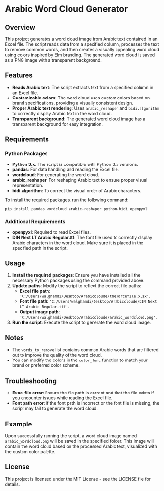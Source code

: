 # Arabic Word Cloud Generator

## Overview

This project generates a word cloud image from Arabic text contained in an Excel file. The script reads data from a specified column, processes the text to remove common words, and then creates a visually appealing word cloud using colors inspired by Elm branding. The generated word cloud is saved as a PNG image with a transparent background.

## Features

- **Reads Arabic text**: The script extracts text from a specified column in an Excel file.
- **Customizable colors**: The word cloud uses custom colors based on brand specifications, providing a visually consistent design.
- **Proper Arabic text rendering**: Uses `arabic_reshaper` and `bidi.algorithm` to correctly display Arabic text in the word cloud.
- **Transparent background**: The generated word cloud image has a transparent background for easy integration.

## Requirements

### Python Packages

- **Python 3.x**: The script is compatible with Python 3.x versions.
- **pandas**: For data handling and reading the Excel file.
- **wordcloud**: For generating the word cloud.
- **arabic_reshaper**: For reshaping Arabic text to ensure proper visual representation.
- **bidi.algorithm**: To correct the visual order of Arabic characters.

To install the required packages, run the following command:

```bash
pip install pandas wordcloud arabic-reshaper python-bidi openpyxl
```

### Additional Requirements

- **openpyxl**: Required to read Excel files.
- **DIN Next LT Arabic Regular.ttf**: The font file used to correctly display Arabic characters in the word cloud. Make sure it is placed in the specified path in the script.

## Usage

1. **Install the required packages**: Ensure you have installed all the necessary Python packages using the command provided above.
2. **Update paths**: Modify the script to reflect the correct file paths:
   - **Excel file path**: `'C:/Users/walghamdi/Desktop/Arabiccloude/thesorcefile.xlsx'`.
   - **Font file path**: `'C:/Users/walghamdi/Desktop/Arabiccloude/DIN Next LT Arabic Regular.ttf'`.
   - **Output image path**: `'C:/Users/walghamdi/Desktop/Arabiccloude/arabic_wordcloud.png'`.
3. **Run the script**: Execute the script to generate the word cloud image.

## Notes

- The `words_to_remove` list contains common Arabic words that are filtered out to improve the quality of the word cloud.
- You can modify the colors in the `color_func` function to match your brand or preferred color scheme.

## Troubleshooting

- **Excel file error**: Ensure the file path is correct and that the file exists if you encounter issues while reading the Excel file.
- **Font path error**: If the font path is incorrect or the font file is missing, the script may fail to generate the word cloud.

## Example

Upon successfully running the script, a word cloud image named `arabic_wordcloud.png` will be saved in the specified folder. This image will contain the word cloud based on the processed Arabic text, visualized with the custom color palette.

## License

This project is licensed under the MIT License - see the LICENSE file for details.
